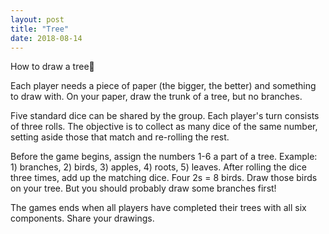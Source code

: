 ```yaml
---
layout: post
title: "Tree"
date: 2018-08-14
---
```


How to draw a tree🌲

Each player needs a piece of paper (the bigger, the better) and something to draw with. On your paper, draw the trunk of a tree, but no branches.

Five standard dice can be shared by the group. Each player's turn consists of three rolls. The objective is to collect as many dice of the same number, setting aside those that match and re-rolling the rest.

Before the game begins, assign the numbers 1-6 a part of a tree. Example: 1) branches, 2) birds, 3) apples, 4) roots, 5) leaves. After rolling the dice three times, add up the matching dice. Four 2s = 8 birds. Draw those birds on your tree. But you should probably draw some branches first!

The games ends when all players have completed their trees with all six components. Share your drawings.

